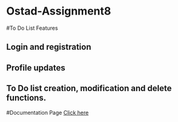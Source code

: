 # Ostad-Assignment8
#To Do List
Features
## Login and registration
## Profile updates
## To Do list creation, modification and delete functions.

 #Documentation Page
[Click here](https://documenter.getpostman.com/view/23278287/2s8YszMpVN)
